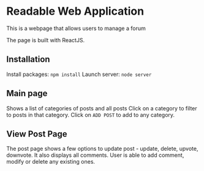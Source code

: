 # Readable Web Application

This is a webpage that allows users to manage a forum

The page is built with ReactJS.

## Installation

Install packages: `npm install`
Launch server: `node server`

## Main page
Shows a list of categories of posts and all posts
Click on a category to filter to posts in that category.
Click on `ADD POST` to add to any category.

## View Post Page
The post page shows a few options to update post - update, delete, upvote, downvote.
It also displays all comments.
User is able to add comment, modify or delete any existing ones.

